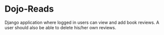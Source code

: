 # Dojo-Reads
Django application where logged in users can view and add book reviews. A user should also be able to delete his/her own reviews.

